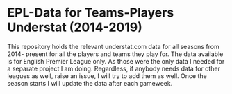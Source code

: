 # EPL-Data for Teams-Players Understat (2014-2019)

This repository holds the relevant understat.com data for all seasons from 2014- present for all the players and teams they play for. The data available is for English Premier League only. As those were the only data I needed for a separate project I am doing. Regardless, if anybody needs data for other leagues as well, raise an issue, I will try to add them as well. Once the season starts I will update the data after each gameweek. 
